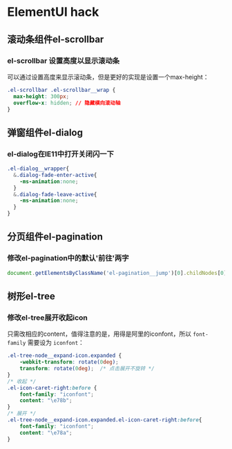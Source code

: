 # ElementUI hack
## 滚动条组件el-scrollbar
### el-scrollbar 设置高度以显示滚动条
可以通过设置高度来显示滚动条，但是更好的实现是设置一个max-height：
```css
.el-scrollbar .el-scrollbar__wrap {
  max-height: 300px;
  overflow-x: hidden; // 隐藏横向滚动轴
}
```

## 弹窗组件el-dialog
### el-dialog在IE11中打开关闭闪一下
```css
.el-dialog__wrapper{
  &.dialog-fade-enter-active{
    -ms-animation:none;
  }
  &.dialog-fade-leave-active{
    -ms-animation:none;
  }
}
```

## 分页组件el-pagination
### 修改el-pagination中的默认'前往'两字
```js
document.getElementsByClassName('el-pagination__jump')[0].childNodes[0].nodeValue = '跳至';
```

## 树形el-tree
### 修改el-tree展开收起icon
只需改相应的content，值得注意的是，用得是阿里的iconfont，所以 `font-family` 需要设为 `iconfont`：
```css
.el-tree-node__expand-icon.expanded {
    -webkit-transform: rotate(0deg);
    transform: rotate(0deg);  /* 点击展开不旋转 */
}
/* 收起 */
.el-icon-caret-right:before {
    font-family: "iconfont";
    content: "\e78b";
}
/* 展开 */
.el-tree-node__expand-icon.expanded.el-icon-caret-right:before{
    font-family: "iconfont";
    content: "\e78a";
}
```
